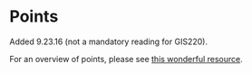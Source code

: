 # Points

Added 9.23.16 (not a mandatory reading for GIS220).

For an overview of points, please see [this wonderful resource](http://wcipeg.com/wiki/Computational_geometry#Points).